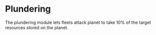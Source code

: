 # Plundering

The plundering module lets fleets attack planet to take 10% of the target resources stored on the planet.